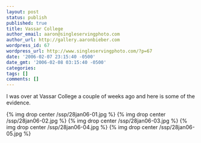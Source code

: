 ```yaml
---
layout: post
status: publish
published: true
title: Vassar College
author_email: aaron@singleservingphoto.com
author_url: http://gallery.aaronbieber.com
wordpress_id: 67
wordpress_url: http://www.singleservingphoto.com/?p=67
date: '2006-02-07 23:15:40 -0500'
date_gmt: '2006-02-08 03:15:40 -0500'
categories:
tags: []
comments: []
---
```

I was over at Vassar College a couple of weeks ago and here is some of
the evidence.

{% img drop center /ssp/28jan06-01.jpg %}
 {% img drop center /ssp/28jan06-02.jpg %}
 {% img drop center /ssp/28jan06-03.jpg %}
 {% img drop center /ssp/28jan06-04.jpg %}
 {% img drop center /ssp/28jan06-05.jpg %}
